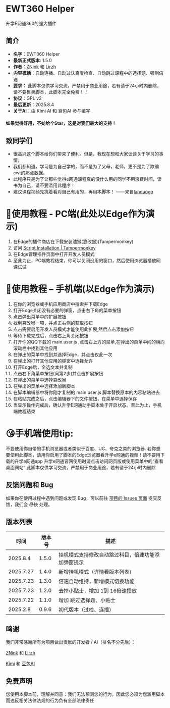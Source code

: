 # EWT360 Helper

升学E网通360的强大插件
## 简介

- **名字**：EWT360 Helper
- **最新正式版本**: 1.5.0
- **作者**：[ZNink](https://github.com/ZNink) 和 [Lirzh](https://github.com/lirzh)
- **内容概括**：自动连播、自动过认真度检查、自动跳过课程中的选择题、强制倍速
- **要求：** 此脚本仅供学习交流，严禁用于商业用途，若有请于24小时内删除，请不要售卖脚本，此脚本完全免费！！
- **协议**：GPL v2
- **最后更新**：2025.8.4
- **关于AI**：由 Kimi AI 和 豆包AI 参与编写

#### 如果觉得好用，不妨给个Star，这是对我们最大的支持！

## 致同学们
- 很高兴这个脚本给你们带来了便利。但是，我现在想和大家谈谈关于学习的事情。
- 我们都知道，学习是为自己学的，而不是为了父母，老师，更不是为了欺骗ewt的那点数据。
- 此程序只是为了让那些觉得e网通课程真的没什么用的同学不用浪费时间，读书为自己，请不要滥用此程序！
- 建议课程视频先挑着看对自己有用的，再用本脚本！  ——来自[landuogo](https://github.com/landuoguo)

# 💖使用教程 - PC端(此处以Edge作为演示)
1. 在Edge的插件商店在下载安装油猴(篡改猴)(Tampermonkey)
2. 访问 [Script Installation | Tampermonkey](https://www.tampermonkey.net/script_installation.php#url=https://github.com/Lirzh/EWT360-Helper/raw/refs/heads/main/main.user.js)
3. 在Edge管理插件页面中打开开发人员模式
4. 至此为止，PC端教程结束，你可以关闭没用的窗口，然后使用浏览器播放网课试试

# 💖使用教程 – 手机端(以Edge作为演示)
1.	在你的浏览器或手机应用商店中搜索并下载Edge
2.	打开Edge关闭没有必要的弹窗，点击右下角的菜单按钮
3.	点击弹出菜单中的扩展按钮
4.	找到篡改猴一项，并点击右侧的获取按钮
5.	点击需要启用开发人员模式才能使用此扩展,然后点击添加按钮
6.	等待下载完成后，点击右上角关闭按钮
7.	打开你的QQ下载的 main.user.js ,点击右上方的菜单,在弹出的菜单中间的横向滚动栏中找到其他应用
8.	在弹出的菜单中找到并选择Edge，并点击仅此一次
9.	在弹出的打开其他应用的弹窗中选择允许
10.	打开Edge后，全选文本并复制
11. 点击右下角菜单按钮(同第2步)并点击扩展按钮
12.	在弹出的菜单中选择篡改猴
13.	在弹出的菜单中选择添加新脚本
14.	在脚本编辑器中将你刚才复制的 main.user.js 脚本替换原本的内容粘贴进去
15.	在粘贴完成之后，点击编辑器下的文件按钮，在菜单中选择保存
16.	当显示操作完成后，确认升学E网通助手脚本处于开启状态。至此为止，手机端教程结束

# 😘手机端使用tip:
不要使用你自带的手机浏览器或者类似于百度、UC、夸克之类的浏览器.
若你想要使用此脚本，请用你启用了脚本的Edge浏览器看升学e网通的视频！请不要用下载的升学e网通app
升学e网通官网使用时请点击访问网页版或使用菜单中的“查看桌面网站”
此脚本仅供学习交流，严禁用于商业用途，若有请于24小时内删除

## 反馈问题和 Bug

如果你在使用过程中遇到问题或发现 Bug，可以前往 [项目的 Issues 页面](https://github.com/lirzh/EWT360-Helper/issues) 提交反馈，我们会 ~~尽快~~ 处理。

## 版本列表

| 时间      | 版本号 | 描述                            |
| --------- | ------ | ------------------------------- |
| 2025.8.4 | 1.5.0  | 挂机模式支持修改自动跳过科目，倍速功能添加弹窗提示  |
| 2025.7.27 | 1.4.0  | 新增挂机模式（详情看版本列表）  |
| 2025.7.23 | 1.3.0  | 倍速自动维持，新增模式切换功能  |
| 2025.7.23 | 1.2.0  | 去掉小贴士，增加 1到 16倍速播放 |
| 2025.7.22 | 1.1.0  | 增加 跳过选择题、小贴士         |
| 2025.2.8  | 0.9.6  | 初代版本（过检、连播）          |

## 鸣谢

我们非常感谢所有为项目做出贡献的开发者 / AI（排名不分先后）：

[ZNink](https://github.com/ZNink) 和 [Lirzh](https://github.com/lirzh)

[Kimi](https://www.kimi.com/kimiplus-square) 和 [豆包AI](https://doubao.com)

## 免责声明
您使用本脚本前，理解并同意：我们无法预测您的行为，因此您必须为您滥用脚本而违反相关法律法规的行为负有全部法律责任
